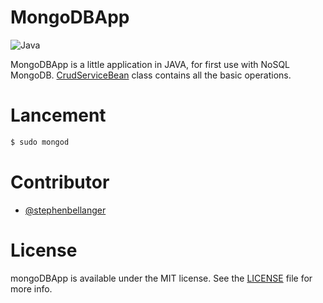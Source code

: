 # MongoDBApp

![Java](https://img.shields.io/badge/Java-1.8-green.svg?style=flat)

MongoDBApp is a little application in JAVA, for first use with NoSQL MongoDB.
[CrudServiceBean](https://github.com/stephenbellanger/mongoDBApp/blob/master/src/main/java/com/sbellanger/mongoDBApp/CrudServiceBean.java) class contains all the basic operations.

# Lancement
```sh
$ sudo mongod
```

# Contributor

* [@stephenbellanger](https://github.com/stephenbellanger)

# License

mongoDBApp is available under the MIT license. See the [LICENSE](https://github.com/stephenbellanger/mongoDBApp/blob/master/LICENSE) file for more info.


